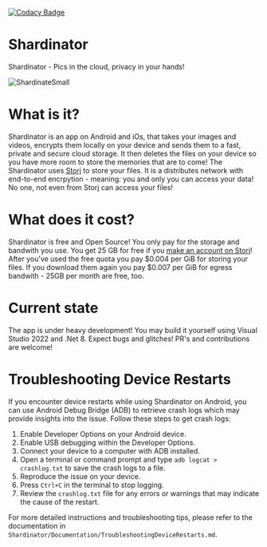 [![Codacy Badge](https://app.codacy.com/project/badge/Grade/2ee73492397e4add859462c39225e8b7)](https://app.codacy.com/gh/TopperDEL/Shardinator/dashboard?utm_source=gh&utm_medium=referral&utm_content=&utm_campaign=Badge_grade)

# Shardinator
Shardinator - Pics in the cloud, privacy in your hands!

![ShardinateSmall](https://github.com/TopperDEL/Shardinator/assets/1833242/d4e5de15-e0f6-43d4-966f-26bacc834700)

# What is it?
Shardinator is an app on Android and iOs, that takes your images and videos, encrypts them locally on your device and sends them to a fast, private and secure cloud storage. It then deletes the files on your device so you have more room to store the memories that are to come!
The Shardinator uses [Storj](https://storj.io) to store your files. It is a distributes network with end-to-end encrpytion - meaning: you and only you can access your data! No one, not even from Storj can access your files!

# What does it cost?
Shardinator is free and Open Source! You only pay for the storage and bandwith you use. You get 25 GB for free if you [make an account on Storj](https://storj.io/signup)! After you've used the free quota you pay $0.004 per GiB for storing your files. If you download them again you pay $0.007 per GiB for egress bandwith - 25GB per month are free, too.

# Current state
The app is under heavy development! You may build it yourself using Visual Studio 2022 and .Net 8. Expect bugs and glitches! PR's and contributions are welcome!

# Troubleshooting Device Restarts
If you encounter device restarts while using Shardinator on Android, you can use Android Debug Bridge (ADB) to retrieve crash logs which may provide insights into the issue. Follow these steps to get crash logs:
1. Enable Developer Options on your Android device.
2. Enable USB debugging within the Developer Options.
3. Connect your device to a computer with ADB installed.
4. Open a terminal or command prompt and type `adb logcat > crashlog.txt` to save the crash logs to a file.
5. Reproduce the issue on your device.
6. Press `Ctrl+C` in the terminal to stop logging.
7. Review the `crashlog.txt` file for any errors or warnings that may indicate the cause of the restart.

For more detailed instructions and troubleshooting tips, please refer to the documentation in `Shardinator/Documentation/TroubleshootingDeviceRestarts.md`.
